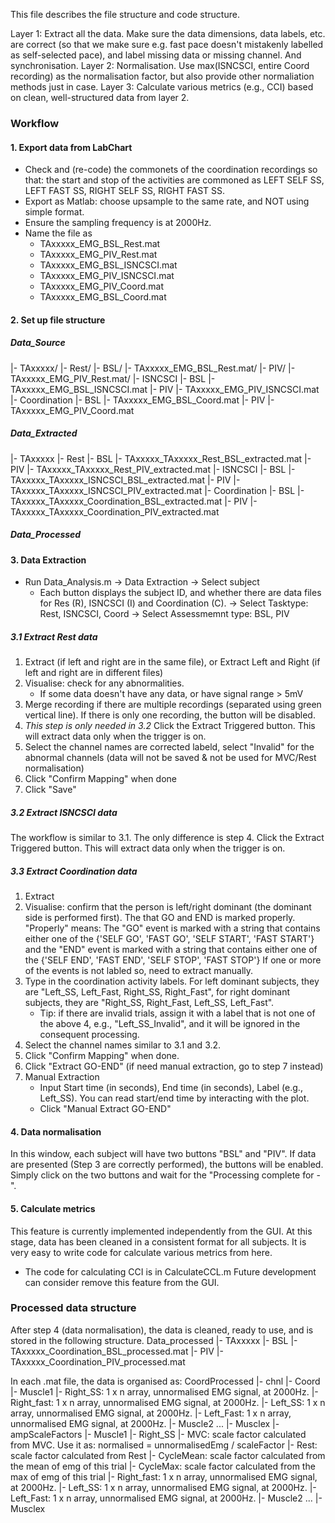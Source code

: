 This file describes the file structure and code structure.

Layer 1: Extract all the data. 
         Make sure the data dimensions, data labels, etc. are correct 
         (so that we make sure e.g. fast pace doesn't mistakenly labelled as self-selected pace), 
         and label missing data or missing channel. 
         And synchronisation.
Layer 2: Normalisation. 
         Use max(ISNCSCI, entire Coord recording) as the normalisation factor, 
         but also provide other normaliation methods just in case. 
Layer 3: Calculate various metrics (e.g., CCI)
         based on clean, well-structured data from layer 2.

### Workflow
#### 1. Export data from LabChart
- Check and (re-code) the commonets of the coordination recordings so that: the start and stop of the activities are commoned as LEFT SELF SS, LEFT FAST SS, RIGHT SELF SS, RIGHT FAST SS.
- Export as Matlab: choose upsample to the same rate, and NOT using simple format.
- Ensure the sampling frequency is at 2000Hz.
- Name the file as 
    - TAxxxxx_EMG_BSL_Rest.mat
    - TAxxxxx_EMG_PIV_Rest.mat
    - TAxxxxx_EMG_BSL_ISNCSCI.mat
    - TAxxxxx_EMG_PIV_ISNCSCI.mat
    - TAxxxxx_EMG_PIV_Coord.mat
    - TAxxxxx_EMG_BSL_Coord.mat

#### 2. Set up file structure
##### Data_Source
|- TAxxxxx/
    |- Rest/
        |- BSL/
            |- TAxxxxx_EMG_BSL_Rest.mat/
        |- PIV/
            |- TAxxxxx_EMG_PIV_Rest.mat/
    |- ISNCSCI
        |- BSL
            |- TAxxxxx_EMG_BSL_ISNCSCI.mat
        |- PIV
            |- TAxxxxx_EMG_PIV_ISNCSCI.mat
    |- Coordination
        |- BSL
            |- TAxxxxx_EMG_BSL_Coord.mat
        |- PIV
            |- TAxxxxx_EMG_PIV_Coord.mat

##### Data_Extracted
|- TAxxxxx
    |- Rest
        |- BSL
            |- TAxxxxx_TAxxxxx_Rest_BSL_extracted.mat
        |- PIV
            |- TAxxxxx_TAxxxxx_Rest_PIV_extracted.mat
    |- ISNCSCI
        |- BSL
            |- TAxxxxx_TAxxxxx_ISNCSCI_BSL_extracted.mat
        |- PIV
            |- TAxxxxx_TAxxxxx_ISNCSCI_PIV_extracted.mat
    |- Coordination
        |- BSL
            |- TAxxxxx_TAxxxxx_Coordination_BSL_extracted.mat
        |- PIV
            |- TAxxxxx_TAxxxxx_Coordination_PIV_extracted.mat
##### Data_Processed

#### 3. Data Extraction
- Run Data_Analysis.m
-> Data Extraction
-> Select subject
    - Each button displays the subject ID, and whether there are data files for Res (R), ISNCSCI (I) and Coordination (C).
-> Select Tasktype: Rest, ISNCSCI, Coord
-> Select Assessmemnt type: BSL, PIV

##### 3.1 Extract Rest data
1. Extract (if left and right are in the same file), or Extract Left and Right (if left and right are in different files)
2. Visualise: check for any abnormalities.
    - If some data doesn't have any data, or have signal range > 5mV
3. Merge recording if there are multiple recordings (separated using green vertical line). If there is only one recording, the button will be disabled.
4. *This step is only needed in 3.2* Click the Extract Triggered button. This will extract data only when the trigger is on.
5. Select the channel names are corrected labeld, select "Invalid" for the abnormal channels (data will not be saved & not be used for MVC/Rest normalisation)
6. Click "Confirm Mapping" when done
7. Click "Save"

##### 3.2 Extract ISNCSCI data
The workflow is similar to 3.1.
The only difference is step 4. Click the Extract Triggered button. This will extract data only when the trigger is on.

##### 3.3 Extract Coordination data
1. Extract
2. Visualise: confirm that the person is left/right dominant (the dominant side is performed first). The that GO and END is marked properly.
    "Properly" means: The "GO" event is marked with a string that contains either one of the {'SELF GO', 'FAST GO', 'SELF START', 'FAST START'} and the "END" event is marked with a string that contains either one of the {'SELF END', 'FAST END', 'SELF STOP', 'FAST STOP'} If one or more of the events is not labled so, need to extract manually.
3. Type in the coordination activity labels. For left dominant subjects, they are "Left_SS, Left_Fast, Right_SS, Right_Fast", for right dominant subjects, they are "Right_SS, Right_Fast, Left_SS, Left_Fast". 
    - Tip: if there are invalid trials, assign it with a label that is not one of the above 4, e.g., "Left_SS_Invalid", and it will be ignored in the consequent processing.
4. Select the channel names similar to 3.1 and 3.2. 
5. Click "Confirm Mapping" when done.
6. Click "Extract GO-END" (if need manual extraction, go to step 7 instead)
7. Manual Extraction
    - Input Start time (in seconds), End time (in seconds), Label (e.g., Left_SS). You can read start/end time by interacting with the plot.
    - Click "Manual Extract GO-END" 

#### 4. Data normalisation
In this window, each subject will have two buttons "BSL" and "PIV". If data are presented (Step 3 are correctly performed), the buttons will be enabled. Simply click on the two buttons and wait for the "Processing complete for <subject ID> - <Assessment type>". 

#### 5. Calculate metrics
This feature is currently implemented independently from the GUI. 
At this stage, data has been cleaned in a consistent format for all subjects. It is very easy to write code for calculate various metrics from here.
- The code for calculating CCI is in CalculateCCL.m
Future development can consider remove this feature from the GUI.

### Processed data structure
After step 4 (data normalisation), the data is cleaned, ready to use, and is stored in the following structure.
Data_processed
|- TAxxxxx
    |- BSL
        |- TAxxxxx_Coordination_BSL_processed.mat
    |- PIV
        |- TAxxxxx_Coordination_PIV_processed.mat

In each .mat file, the data is organised as:
CoordProcessed
|- chnl
    |- Coord
        |- Muscle1
            |- Right_SS: 1 x n array, unnormalised EMG signal, at 2000Hz.
            |- Right_fast: 1 x n array, unnormalised EMG signal, at 2000Hz.
            |- Left_SS: 1 x n array, unnormalised EMG signal, at 2000Hz.
            |- Left_Fast: 1 x n array, unnormalised EMG signal, at 2000Hz.
        |- Muscle2
        ...
        |- Musclex
|- ampScaleFactors
    |- Muscle1
        |- Right_SS
            |- MVC: scale factor calculated from MVC. Use it as: normalised = unnormalisedEmg / scaleFactor
            |- Rest: scale factor calculated from Rest 
            |- CycleMean: scale factor calculated from the mean of emg of this trial
            |- CycleMax: scale factor calculated from the max of emg of this trial
        |- Right_fast: 1 x n array, unnormalised EMG signal, at 2000Hz.
        |- Left_SS: 1 x n array, unnormalised EMG signal, at 2000Hz.
        |- Left_Fast: 1 x n array, unnormalised EMG signal, at 2000Hz.
    |- Muscle2
    ...
    |- Musclex